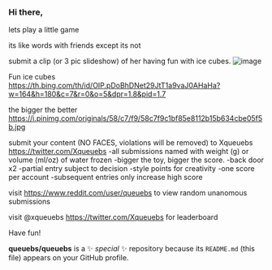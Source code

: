 ### Hi there, 


lets play a little game

its like words with friends
except its not

submit a clip (or 3 pic slideshow) of her having fun with ice cubes.
![image](https://github.com/queuebs/queuebs/assets/149130028/91987227-380c-49a8-a6d2-4c48265f0f27)

Fun ice cubes
https://th.bing.com/th/id/OIP.pDoBhDNet29JtT1a9vaJ0AHaHa?w=164&h=180&c=7&r=0&o=5&dpr=1.8&pid=1.7

the bigger the better
https://i.pinimg.com/originals/58/c7/f9/58c7f9c1bf85e8112b15b634cbe05f5b.jpg

submit your content (NO FACES, violations will be removed) to Xqueuebs https://twitter.com/Xqueuebs
  -all submissions named with weight (g) or volume (ml/oz) of water frozen 
  -bigger the toy, bigger the score.
  -back door x2
  -partial entry subject to decision
  -style points for creativity
  -one score per account
  -subsequent entries only increase high score

visit https://www.reddit.com/user/queuebs to view random unanomous submissions

visit @xqueuebs https://twitter.com/Xqueuebs for leaderboard

Have fun!

**queuebs/queuebs** is a ✨ _special_ ✨ repository because its `README.md` (this file) appears on your GitHub profile.


